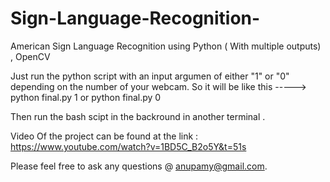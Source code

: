 # Sign-Language-Recognition-
American Sign Language Recognition using Python ( With multiple outputs) , OpenCV

Just run the python script with an input argumen of either "1" or "0" depending on the number of your webcam. So it will be like this -----> python final.py 1 or python final.py 0 

Then run the bash scipt in the backround in another terminal .

Video Of the project can be found at the link : https://www.youtube.com/watch?v=1BD5C_B2o5Y&t=51s

Please feel free to ask any questions @ anupamy@gmail.com.
